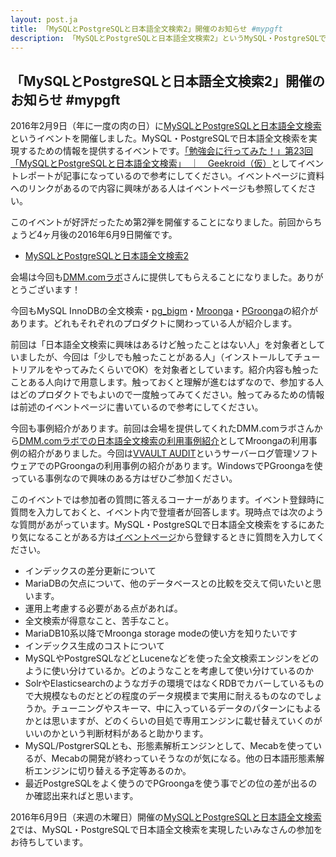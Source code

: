 ```yaml
---
layout: post.ja
title: 「MySQLとPostgreSQLと日本語全文検索2」開催のお知らせ #mypgft
description: 「MySQLとPostgreSQLと日本語全文検索2」というMySQL・PostgreSQLで日本語全文検索を実現するための情報を提供するイベントを開催します。
---
```


## 「MySQLとPostgreSQLと日本語全文検索2」開催のお知らせ #mypgft

2016年2月9日（年に一度の肉の日）に[MySQLとPostgreSQLと日本語全文検索](https://groonga.doorkeeper.jp/events/35295)というイベントを開催しました。MySQL・PostgreSQLで日本語全文検索を実現するための情報を提供するイベントです。[「勉強会に行ってみた！」第23回「MySQLとPostgreSQLと日本語全文検索」　｜　Geekroid（仮）](https://mynavi-agent.jp/it/geekroid/2016/03/23mysqlpostgresql.html)としてイベントレポートが記事になっているので参考にしてください。イベントページに資料へのリンクがあるので内容に興味がある人はイベントページも参照してください。

このイベントが好評だったため第2弾を開催することになりました。前回からちょうど4ヶ月後の2016年6月9日開催です。

  * [MySQLとPostgreSQLと日本語全文検索2](https://groonga.doorkeeper.jp/events/41770)

会場は今回も[DMM.comラボ](http://labo.dmm.com/)さんに提供してもらえることになりました。ありがとうございます！

今回もMySQL InnoDBの全文検索・[pg\_bigm](http://pgbigm.osdn.jp/)・[Mroonga](http://mroonga.org/ja/)・[PGroonga](http://pgroonga.github.io/ja/)の紹介があります。どれもそれぞれのプロダクトに関わっている人が紹介します。

前回は「日本語全文検索に興味はあるけど触ったことはない人」を対象者としていましたが、今回は「少しでも触ったことがある人」（インストールしてチュートリアルをやってみたくらいでOK）を対象者としています。紹介内容も触ったことある人向けで用意します。触っておくと理解が進むはずなので、参加する人はどのプロダクトでもよいので一度触ってみてください。触ってみるための情報は前述のイベントページに書いているので参考にしてください。

今回も事例紹介があります。前回は会場を提供してくれたDMM.comラボさんから[DMM.comラボでの日本語全文検索の利用事例紹介](http://www.slideshare.net/Shinonome/dmmcom-58050429)としてMroongaの利用事例の紹介がありました。今回は[VVAULT AUDIT](http://vvault.jp/product/vvault-audit/index.html)というサーバーログ管理ソフトウェアでのPGroongaの利用事例の紹介があります。WindowsでPGroongaを使っている事例なので興味のある方はぜひご参加ください。

このイベントでは参加者の質問に答えるコーナーがあります。イベント登録時に質問を入力しておくと、イベント内で登壇者が回答します。現時点では次のような質問があがっています。MySQL・PostgreSQLで日本語全文検索をするにあたり気になることがある方は[イベントページ](https://groonga.doorkeeper.jp/events/41770)から登録するときに質問を入力してください。

  * インデックスの差分更新について
  * MariaDBの欠点について、他のデータベースとの比較を交えて伺いたいと思います。
  * 運用上考慮する必要がある点があれば。
  * 全文検索が得意なこと、苦手なこと。
  * MariaDB10系以降でMroonga storage modeの使い方を知りたいです
  * インデックス生成のコストについて
  * MySQLやPostgreSQLなどとLuceneなどを使った全文検索エンジンをどのように使い分けているか。どのようなことを考慮して使い分けているのか
  * SolrやElasticsearchのようなガチの環境ではなくRDBでカバーしているもので大規模なものだとどの程度のデータ規模まで実用に耐えるものなのでしょうか。チューニングやスキーマ、中に入っているデータのパターンにもよるかとは思いますが、どのくらいの目処で専用エンジンに載せ替えていくのがいいのかという判断材料があると助かります。
  * MySQL/PostgrerSQLとも、形態素解析エンジンとして、Mecabを使っているが、Mecabの開発が終わっていそうなのが気になる。他の日本語形態素解析エンジンに切り替える予定等あるのか。
  * 最近PostgreSQLをよく使うのでPGroongaを使う事でどの位の差が出るのか確認出来ればと思います。

2016年6月9日（来週の木曜日）開催の[MySQLとPostgreSQLと日本語全文検索2](https://groonga.doorkeeper.jp/events/41770)では、MySQL・PostgreSQLで日本語全文検索を実現したいみなさんの参加をお待ちしています。
